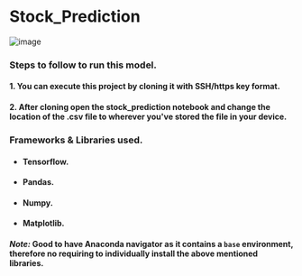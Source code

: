 # Stock_Prediction

![image](https://github.com/Brooklynn29/Stock_Prediction/assets/102893908/7b03430f-bd07-4b83-bae1-f73bcd0eb929)



### Steps to follow to run this model.
#### 1. You can execute this project by cloning it with SSH/https key format.
#### 2. After cloning open the stock_prediction notebook and change the location of the .csv file to wherever you've stored the file in your device.

### Frameworks & Libraries used.
* #### Tensorflow.
* #### Pandas.  
* #### Numpy.
* #### Matplotlib.

#### *Note:* Good to have Anaconda navigator as it contains a `base` environment, therefore no requiring to individually install the above mentioned libraries. 

